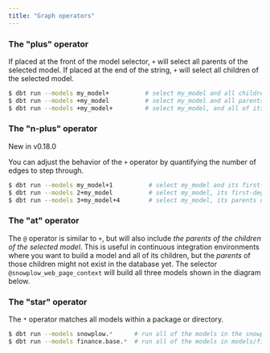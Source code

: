 ```yaml
---
title: "Graph operators"
---
```


### The "plus" operator
If placed at the front of the model selector, `+` will select all parents of the selected model. If placed at the end of the string, `+` will select all children of the selected model.

```bash
$ dbt run --models my_model+          # select my_model and all children
$ dbt run --models +my_model          # select my_model and all parents
$ dbt run --models +my_model+         # select my_model, and all of its parents and children
```

### The "n-plus" operator
<Changelog>New in v0.18.0</Changelog>

You can adjust the behavior of the `+` operator by quantifying the number of edges
to step through.

```bash
$ dbt run --models my_model+1          # select my_model and its first-degree children
$ dbt run --models 2+my_model          # select my_model, its first-degree parents, and its second-degree parents ("grandparents")
$ dbt run --models 3+my_model+4        # select my_model, its parents up to the 3rd degree, and its children down to the 4th degree
```

### The "at" operator
The `@` operator is similar to `+`, but will also include _the parents of the children of the selected model_. This is useful in continuous integration environments where you want to build a model and all of its children, but the _parents_ of those children might not exist in the database yet. The selector `@snowplow_web_page_context` will build all three models shown in the diagram below.

<Lightbox src="/img/docs/running-a-dbt-project/command-line-interface/1643e30-Screen_Shot_2019-03-11_at_7.18.20_PM.png" title="@snowplow_web_page_context will select all of the models shown here"/>

### The "star" operator
The `*` operator matches all models within a package or directory.

```bash
$ dbt run --models snowplow.*      # run all of the models in the snowplow package
$ dbt run --models finance.base.*  # run all of the models in models/finance/base
```
